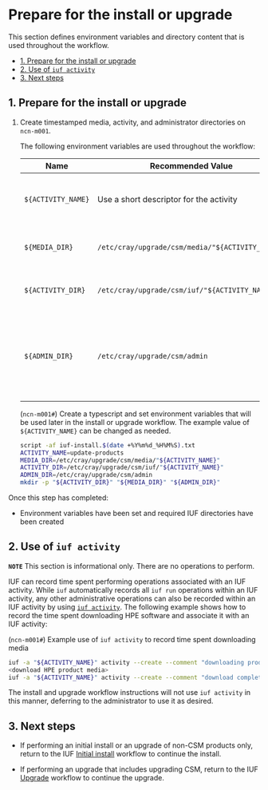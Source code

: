 # Prepare for the install or upgrade

This section defines environment variables and directory content that is used throughout the workflow.

- [1. Prepare for the install or upgrade](#1-prepare-for-the-install-or-upgrade)
- [2. Use of `iuf activity`](#2-use-of-iuf-activity)
- [3. Next steps](#3-next-steps)

## 1. Prepare for the install or upgrade

1. Create timestamped media, activity, and administrator directories on `ncn-m001`.

    The following environment variables are used throughout the workflow:

    | Name               | Recommended Value                                | Description                                                                               |
    | ------------------ | ------------------------------------------------ | ----------------------------------------------------------------------------------------- |
    | `${ACTIVITY_NAME}` | Use a short descriptor for the activity          | String identifier for the IUF activity and the `iuf -a` argument for all `iuf` commands   |
    | `${MEDIA_DIR}`     | `/etc/cray/upgrade/csm/media/"${ACTIVITY_NAME}"` | Directory containing product distribution files                                           |
    | `${ACTIVITY_DIR}`  | `/etc/cray/upgrade/csm/iuf/"${ACTIVITY_NAME}"`   | Directory containing IUF activity logs and state                                          |
    | `${ADMIN_DIR}`     | `/etc/cray/upgrade/csm/admin`                    | Directory containing files that define default values and site preferences for IUF, e.g. `product_vars.yaml` and `site_vars.yaml` |

    (`ncn-m001#`) Create a typescript and set environment variables that will be used later in the install or upgrade workflow. The example value of `${ACTIVITY_NAME}` can be changed as needed.

    ```bash
    script -af iuf-install.$(date +%Y%m%d_%H%M%S).txt
    ACTIVITY_NAME=update-products
    MEDIA_DIR=/etc/cray/upgrade/csm/media/"${ACTIVITY_NAME}"
    ACTIVITY_DIR=/etc/cray/upgrade/csm/iuf/"${ACTIVITY_NAME}"
    ADMIN_DIR=/etc/cray/upgrade/csm/admin
    mkdir -p "${ACTIVITY_DIR}" "${MEDIA_DIR}" "${ADMIN_DIR}"
    ```

Once this step has completed:

- Environment variables have been set and required IUF directories have been created

## 2. Use of `iuf activity`

**`NOTE`** This section is informational only. There are no operations to perform.

IUF can record time spent performing operations associated with an IUF activity. While `iuf` automatically records all `iuf run` operations within an IUF activity, any other administrative operations can also be recorded within an
IUF activity by using [`iuf activity`](../IUF.md#activity). The following example shows how to record the time spent downloading HPE software and associate it with an IUF activity:

(`ncn-m001#`) Example use of `iuf activity` to record time spent downloading media

```bash
iuf -a "${ACTIVITY_NAME}" activity --create --comment "downloading product media" in_progress
<download HPE product media>
iuf -a "${ACTIVITY_NAME}" activity --create --comment "download complete" waiting_admin
```

The install and upgrade workflow instructions will not use `iuf activity` in this manner, deferring to the administrator to use it as desired.

## 3. Next steps

- If performing an initial install or an upgrade of non-CSM products only, return to the IUF [Initial install](initial_install.md) workflow to continue the install.

- If performing an upgrade that includes upgrading CSM, return to the IUF [Upgrade](upgrade.md) workflow to continue the upgrade.
